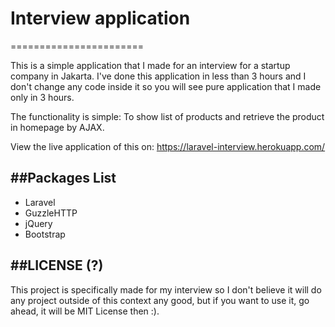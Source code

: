 # Interview application
=======================

This is a simple application that I made for an interview for a startup company in Jakarta. I've done this application in less than 3 hours and I don't change any code inside it so you will see pure application that I made only in 3 hours.

The functionality is simple: To show list of products and retrieve the product in homepage by AJAX.

View the live application of this on: https://laravel-interview.herokuapp.com/

##Packages List
---------------
- Laravel
- GuzzleHTTP
- jQuery
- Bootstrap


##LICENSE (?)
--------------
This project is specifically made for my interview so I don't believe it will do any project outside of this context any good, but if you want to use it, go ahead, it will be MIT License then :).